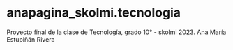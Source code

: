 # anapagina_skolmi.tecnologia
Proyecto final de la clase de Tecnología, grado 10° - skolmi 2023. Ana María Estupiñán Rivera
